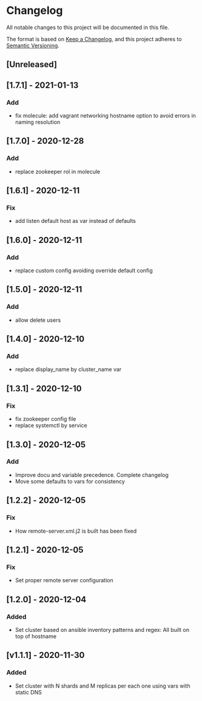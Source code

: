 # Changelog

All notable changes to this project will be documented in this file.

The format is based on [Keep a Changelog](https://keepachangelog.com/en/1.0.0/),
and this project adheres to [Semantic Versioning](https://semver.org/spec/v2.0.0.html).

## [Unreleased]

## [1.7.1] - 2021-01-13
### Add
 - fix molecule: add vagrant networking hostname option to avoid errors in naming resolution

## [1.7.0] - 2020-12-28
### Add
 - replace zookeeper rol in molecule

## [1.6.1] - 2020-12-11
### Fix
 - add listen default host as var instead of defaults

## [1.6.0] - 2020-12-11
### Add
 - replace custom config avoiding override default config

## [1.5.0] - 2020-12-11
### Add
 - allow delete users


## [1.4.0] - 2020-12-10
### Add
 - replace display_name by cluster_name var

## [1.3.1] - 2020-12-10
### Fix
 - fix zookeeper config file
 - replace systemctl by service

## [1.3.0] - 2020-12-05
### Add
- Improve docu and variable precedence. Complete changelog
- Move some defaults to vars for consistency

## [1.2.2] - 2020-12-05
### Fix
- How remote-server.xml.j2 is built has been fixed

## [1.2.1] - 2020-12-05
### Fix
- Set proper remote server configuration

## [1.2.0] - 2020-12-04
### Added
- Set cluster based on ansible inventory patterns and regex: All built on top of hostname

## [v1.1.1] - 2020-11-30
### Added
- Set cluster with N shards and M replicas per each one using vars with static DNS
